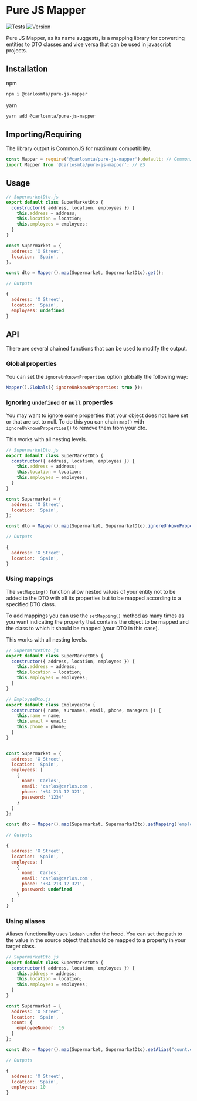 # Pure JS Mapper

[![Tests](https://github.com/carlos-molero/pure-js-mapper/actions/workflows/test.yml/badge.svg)](https://github.com/carlos-molero/pure-js-mapper/actions/workflows/test.yml)
![Version](https://img.shields.io/badge/Version-1.0.0-blue)

Pure JS Mapper, as its name suggests, is a mapping library for converting entities to DTO classes and vice versa that can be used in javascript projects.

## Installation

npm

```bash
npm i @carlosmta/pure-js-mapper
```

yarn

```bash
yarn add @carlosmta/pure-js-mapper
```

## Importing/Requiring

The library output is CommonJS for maximum compatibility.

```javascript
const Mapper = require('@carlosmta/pure-js-mapper').default; // CommonJS
import Mapper from '@carlosmta/pure-js-mapper'; // ES
```

## Usage

```javascript
// SupermarketDto.js
export default class SuperMarketDto {
  constructor({ address, location, employees }) {
    this.address = address;
    this.location = location;
    this.employees = employees;
  }
}

const Supermarket = {
  address: 'X Street',
  location: 'Spain',
};

const dto = Mapper().map(Supermarket, SupermarketDto).get();

// Outputs

{
  address: 'X Street',
  location: 'Spain',
  employees: undefined
}
```

## API

There are several chained functions that can be used to modify the output.

### Global properties

You can set the `ignoreUnknownProperties` option globally the following way:

```javascript
Mapper().Globals({ ignoreUnknownProperties: true });
```

### Ignoring `undefined` or `null` properties

You may want to ignore some properties that your object does not have set or that are set to null. To do this you can chain `map()` with `ignoreUnknownProperties()` to remove them from your dto.

This works with all nesting levels.

```javascript
// SupermarketDto.js
export default class SuperMarketDto {
  constructor({ address, location, employees }) {
    this.address = address;
    this.location = location;
    this.employees = employees;
  }
}

const Supermarket = {
  address: 'X Street',
  location: 'Spain',
};

const dto = Mapper().map(Supermarket, SupermarketDto).ignoreUnkownProperties().get();

// Outputs

{
  address: 'X Street',
  location: 'Spain',
}
```

### Using mappings

The `setMapping()` function allow nested values of your entity not to be added to the DTO with all its properties but to be mapped according to a specified DTO class.

To add mappings you can use the `setMapping()` method as many times as you want indicating the property that contains the object to be mapped and the class to which it should be mapped (your DTO in this case).

This works with all nesting levels.

```javascript
// SupermarketDto.js
export default class SuperMarketDto {
  constructor({ address, location, employees }) {
    this.address = address;
    this.location = location;
    this.employees = employees;
  }
}

// EmployeeDto.js
export default class EmployeeDto {
  constructor({ name, surnames, email, phone, managers }) {
    this.name = name;
    this.email = email;
    this.phone = phone;
  }
}


const Supermarket = {
  address: 'X Street',
  location: 'Spain',
  employees: [
    {
      name: 'Carlos',
      email: 'carlos@carlos.com',
      phone: '+34 213 12 321',
      password: '1234'
    }
  ]
};

const dto = Mapper().map(Supermarket, SupermarketDto).setMapping('employees', EmployeeDto).get();

// Outputs

{
  address: 'X Street',
  location: 'Spain',
  employees: [
    {
      name: 'Carlos',
      email: 'carlos@carlos.com',
      phone: '+34 213 12 321',
      password: undefined
    }
  ]
}
```

### Using aliases

Aliases functionality uses `lodash` under the hood. You can set the path to the value in the source object that should be mapped to a property in your target class.

```javascript
// SupermarketDto.js
export default class SuperMarketDto {
  constructor({ address, location, employees }) {
    this.address = address;
    this.location = location;
    this.employees = employees;
  }
}

const Supermarket = {
  address: 'X Street',
  location: 'Spain',
  count: {
    employeeNumber: 10
  }
};

const dto = Mapper().map(Supermarket, SupermarketDto).setAlias("count.employeeNumber", "employees").get();

// Outputs

{
  address: 'X Street',
  location: 'Spain',
  employees: 10
}
```

